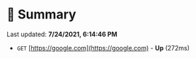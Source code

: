 # 📖 Summary
Last updated: **7/24/2021, 6:14:46 PM**

- `GET` [https://google.com](https://google.com) - **Up** (272ms)
